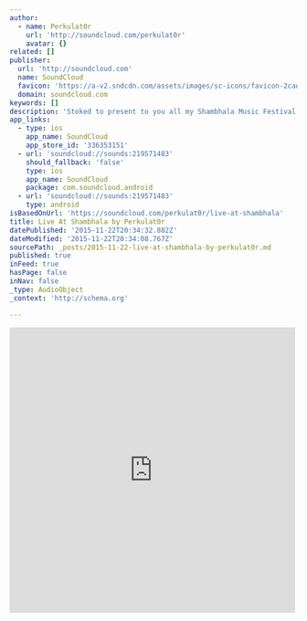 ```yaml
---
author:
  - name: Perkulat0r
    url: 'http://soundcloud.com/perkulat0r'
    avatar: {}
related: []
publisher:
  url: 'http://soundcloud.com'
  name: SoundCloud
  favicon: 'https://a-v2.sndcdn.com/assets/images/sc-icons/favicon-2cadd14b.ico'
  domain: soundcloud.com
keywords: []
description: 'Stoked to present to you all my Shambhala Music Festival​ live set from the AMPitheatre!!! Huge love to all you amazing party people who made it out to this set early in the day on Friday, it was crazy to see the Amp go from almost empty to full in 10-15 minutes!'
app_links:
  - type: ios
    app_name: SoundCloud
    app_store_id: '336353151'
  - url: 'soundcloud://sounds:219571483'
    should_fallback: 'false'
    type: ios
    app_name: SoundCloud
    package: com.soundcloud.android
  - url: 'soundcloud://sounds:219571483'
    type: android
isBasedOnUrl: 'https://soundcloud.com/perkulat0r/live-at-shambhala'
title: Live At Shambhala by Perkulat0r
datePublished: '2015-11-22T20:34:32.882Z'
dateModified: '2015-11-22T20:34:08.767Z'
sourcePath: _posts/2015-11-22-live-at-shambhala-by-perkulat0r.md
published: true
inFeed: true
hasPage: false
inNav: false
_type: AudioObject
_context: 'http://schema.org'

---
```

<iframe src="https://cdn.embedly.com/widgets/media.html?src=https%3A%2F%2Fw.soundcloud.com%2Fplayer%2F%3Fvisual%3Dtrue%26url%3Dhttp%253A%252F%252Fapi.soundcloud.com%252Ftracks%252F219571483%26show_artwork%3Dtrue&amp;url=https%3A%2F%2Fsoundcloud.com%2Fperkulat0r%2Flive-at-shambhala&amp;image=http%3A%2F%2Fi1.sndcdn.com%2Fartworks-000126589397-rcsvwk-t500x500.jpg&amp;key=b7d04c9b404c499eba89ee7072e1c4f7&amp;type=text%2Fhtml&amp;schema=soundcloud" width="500" height="500" scrolling="no" frameborder="0" allowfullscreen="allowfullscreen" style=""></iframe>